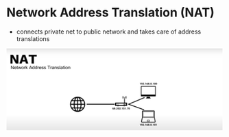 # Network Address Translation (NAT)

* connects private net to public network and takes care of address translations

![image NAT](./img/nat.png)